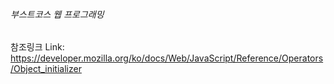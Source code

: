 ###### 부스트코스 웹 프로그래밍

참조링크
Link: https://developer.mozilla.org/ko/docs/Web/JavaScript/Reference/Operators/Object_initializer